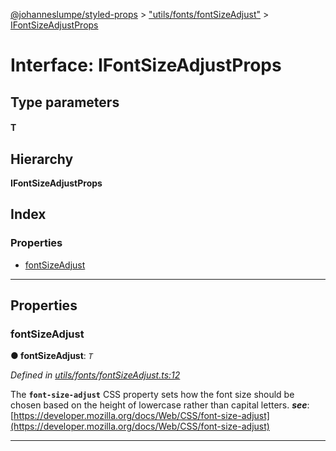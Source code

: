 [@johanneslumpe/styled-props](../README.md) > ["utils/fonts/fontSizeAdjust"](../modules/_utils_fonts_fontsizeadjust_.md) > [IFontSizeAdjustProps](../interfaces/_utils_fonts_fontsizeadjust_.ifontsizeadjustprops.md)

# Interface: IFontSizeAdjustProps

## Type parameters
#### T 
## Hierarchy

**IFontSizeAdjustProps**

## Index

### Properties

* [fontSizeAdjust](_utils_fonts_fontsizeadjust_.ifontsizeadjustprops.md#fontsizeadjust)

---

## Properties

<a id="fontsizeadjust"></a>

###  fontSizeAdjust

**● fontSizeAdjust**: *`T`*

*Defined in [utils/fonts/fontSizeAdjust.ts:12](https://github.com/johanneslumpe/styled-props/blob/3abf398/src/utils/fonts/fontSizeAdjust.ts#L12)*

The **`font-size-adjust`** CSS property sets how the font size should be chosen based on the height of lowercase rather than capital letters.
*__see__*: [https://developer.mozilla.org/docs/Web/CSS/font-size-adjust](https://developer.mozilla.org/docs/Web/CSS/font-size-adjust)

___

